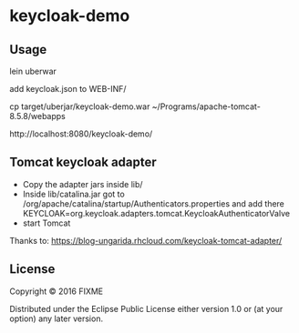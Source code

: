 # keycloak-demo

## Usage

lein uberwar

add keycloak.json to WEB-INF/

cp target/uberjar/keycloak-demo.war ~/Programs/apache-tomcat-8.5.8/webapps

http://localhost:8080/keycloak-demo/

## Tomcat keycloak adapter

* Copy the adapter jars inside lib/
* Inside lib/catalina.jar got to /org/apache/catalina/startup/Authenticators.properties and add there 
KEYCLOAK=org.keycloak.adapters.tomcat.KeycloakAuthenticatorValve  
* start Tomcat

Thanks to: https://blog-ungarida.rhcloud.com/keycloak-tomcat-adapter/

## License

Copyright © 2016 FIXME

Distributed under the Eclipse Public License either version 1.0 or (at
your option) any later version.
